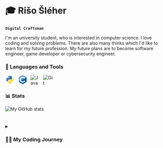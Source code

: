 # :mortar_board: Rišo Šléher

**`Digital Craftsman`**

I'm an university student, who is interested in computer science. I love coding and solving problems. There are also many thinks which I'd like to learn for my future profession. My future plans are to become software engineer, game developer or cybersecurity engineer. 

### 🧰 Languages and Tools

<img align="left" alt="C" width="30px" style="padding-right:10px;" src="https://github.com/devicons/devicon/blob/master/icons/python/python-original.svg"/>
<img align="left" alt="C" width="30px" style="padding-right:10px;" src="https://github.com/devicons/devicon/blob/master/icons/c/c-original.svg"/>
<img align="left" alt="Java" width="30px" style="padding-right:10px;" src="https://cdn.jsdelivr.net/gh/devicons/devicon/icons/java/java-original.svg"/>
<img align="left" alt="Git" width="30px" style="padding-right:10px;" src="https://cdn.jsdelivr.net/gh/devicons/devicon/icons/git/git-original.svg" />
<br />

#

### 📊 Stats

![My GitHub stats](https://github-readme-stats.vercel.app/api?username=riso1410&show_icons=true&theme=gruvbox)

#

<details>
 <summary><h3>👨‍💻 My Coding Journey</h3></summary>
  I started coding recently, but I'm trying my best 💯
